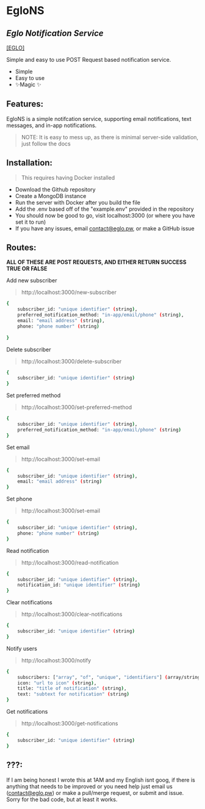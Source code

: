 # EgloNS
## _Eglo Notification Service_

[[EGLO]](https://eglo.pw)

Simple and easy to use POST Request based notification service.

- Simple
- Easy to use
- ✨Magic ✨

## Features:

EgloNS is a simple notifcation service, supporting email notifications, text messages, and in-app notifications.

> NOTE: It is easy to mess up, as there is minimal server-side validation,
> just follow the docs

## Installation:

> This requires having Docker installed

+ Download the Github repository
+ Create a MongoDB instance
+ Run the server with Docker after you build the file
+ Add the .env based off of the "example.env" provided in the repository
+ You should now be good to go, visit localhost:3000 (or where you have set it to run)
+ If you have any issues, email contact@eglo.pw, or make a GitHub issue

## Routes:
**ALL OF THESE ARE POST REQUESTS, AND EITHER RETURN SUCCESS TRUE OR FALSE**

Add new subscriber
>http://localhost:3000/new-subscriber
```sh
{
    subscriber_id: "unique identifier" (string),
    preferred_notification_method: "in-app/email/phone" (string),
    email: "email address" (string),
    phone: "phone number" (string)
    
}
```

Delete subscriber
>http://localhost:3000/delete-subscriber
```sh
{
    subscriber_id: "unique identifier" (string)
}
```

Set preferred method
>http://localhost:3000/set-preferred-method
```sh
{
    subscriber_id: "unique identifier" (string),
    preferred_notification_method: "in-app/email/phone" (string)
}
```

Set email
>http://localhost:3000/set-email
```sh
{
    subscriber_id: "unique identifier" (string),
    email: "email address" (string)
}
```

Set phone
>http://localhost:3000/set-email
```sh
{
    subscriber_id: "unique identifier" (string),
    phone: "phone number" (string)
}
```

Read notification
>http://localhost:3000/read-notification
```sh
{
    subscriber_id: "unique identifier" (string),
    notification_id: "unique identifier" (string)
}
```

Clear notifications
>http://localhost:3000/clear-notifications
```sh
{
    subscriber_id: "unique identifier" (string)
}
```

Notify users
>http://localhost:3000/notify
```sh
{
    subscribers: ["array", "of", "unique", "identifiers"] (array/string),
    icon: "url to icon" (string),
    title: "title of notification" (string),
    text: "subtext for notification" (string)
}
```

Get notifications
>http://localhost:3000/get-notifications
```sh
{
    subscriber_id: "unique identifier" (string)
}
```

## ???:
If I am being honest I wrote this at 1AM and my English isnt goog, if there is anything that needs to be improved or you need help just email us (contact@eglo.pw) or make a pull/merge request, or submit and issue. Sorry for the bad code, but at least it works.